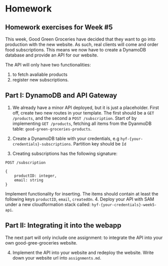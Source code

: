 # Homework

## Homework exercises for Week #5

This week, Good Green Groceries have decided that they want to go into production with the new website. As such, real clients will come and order food subscriptions. This means we now have to create a DynamoDB database and provide an API for our website.

The API will only have two functionalities:

1. to fetch avaliable products
2. register new subscriptions.

## Part I: DynamoDB and API Gateway

1. We already have a minor API deployed, but it is just a placeholder. First off, create two new routes in your template. The first should be a `GET /products`, and the second a `POST /subscription`. Start of by implementing `GET /products`, fetching all items from the DyanmoDB table: `good-green-groceries-products`.

2. Create a DynamoDB table with your credentials, e.g `hyf-{your-credentials}-subscriptions`. Partition key should be `Id`
3. Creating subscriptions has the following signature:

```
POST /subscription

{
    productID: integer,
    email: string
}
```

Implement functionality for inserting. The items should contain at least the following keys `productID`, `email`, `createdOn`. 4. Deploy your API with SAM under a new cloudformation stack called: `hyf-{your-credentials}-week5-api`.

## Part II: Integrating it into the webapp
The next part will only include one assignment: to integrate the API into your own good-gree-groceries website. 

4. Implement the API into your website and redeploy the website. Write down your website url into `assignments.md`.